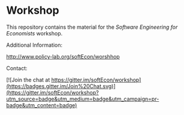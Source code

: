 # Workshop

This repository contains the material for the *Software Engineering for Economists* workshop.

Additional Information:

http://www.policy-lab.org/softEcon/worshhop

Contact:

[![Join the chat at https://gitter.im/softEcon/workshop](https://badges.gitter.im/Join%20Chat.svg)](https://gitter.im/softEcon/workshop?utm_source=badge&utm_medium=badge&utm_campaign=pr-badge&utm_content=badge)
